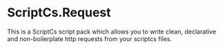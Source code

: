 ScriptCs.Request
================

This is a ScriptCs script pack which allows you to write clean, declarative and non-boilerplate http requests from your scriptcs files.
